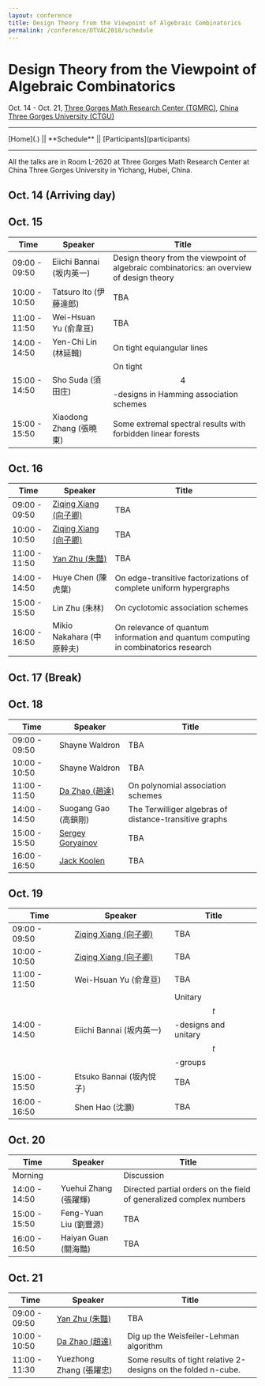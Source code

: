```yaml
---
layout: conference
title: Design Theory from the Viewpoint of Algebraic Combinatorics
permalink: /conference/DTVAC2018/schedule
---
```


# Design Theory from the Viewpoint of Algebraic Combinatorics

Oct. 14 - Oct. 21, [Three Gorges Math Research Center (TGMRC)](http://mathcenter.ctgu.edu.cn/), [China Three Gorges University (CTGU)](http://www.ctgu.edu.cn/)

<hr />
[Home](.) || **Schedule** || [Participants](participants)
<hr />

All the talks are in Room L-2620 at Three Gorges Math Research Center at China Three Gorges University in Yichang, Hubei, China. 

## Oct. 14 (Arriving day)

## Oct. 15

Time             | Speaker                                     | Title
---------------- | ---------------------------                 | --------------------
09:00 - 09:50    | Eiichi Bannai (坂内英一)                    | Design theory from the viewpoint of algebraic combinatorics: an overview of design theory
10:00 - 10:50    | Tatsuro Ito (伊藤達郎)                      | TBA
11:00 - 11:50    | Wei-Hsuan Yu (俞韋亘)                       | TBA
14:00 - 14:50    | Yen-Chi Lin (林延輯)                        | On tight equiangular lines
15:00 - 14:50    | Sho Suda (須田庄)                           | On tight $$4$$-designs in Hamming association schemes
15:00 - 15:50    | Xiaodong Zhang (張曉東)                     | Some extremal spectral results with forbidden linear forests

## Oct. 16

Time             | Speaker                                     | Title
---------------- | ---------------------------                 | --------------------
09:00 - 09:50    | [Ziqing Xiang (向子卿)](http://ziqing.org/) | TBA
10:00 - 10:50    | [Ziqing Xiang (向子卿)](http://ziqing.org/) | TBA
11:00 - 11:50    | [Yan Zhu (朱豔)](http://yanzhu.org/)        | TBA
14:00 - 14:50    | Huye Chen (陳虎葉)                          | On edge-transitive factorizations of complete uniform hypergraphs
15:00 - 15:50    | Lin Zhu (朱林)                              | On cyclotomic association schemes
16:00 - 16:50    | Mikio Nakahara (中原幹夫)                   | On relevance of quantum information and quantum computing in combinatorics research

## Oct. 17 (Break)

## Oct. 18

Time             | Speaker                                                                               | Title
---------------- | ---------------------------                                                           | --------------------
09:00 - 09:50    | Shayne Waldron                                                                        | TBA
10:00 - 10:50    | Shayne Waldron                                                                        | TBA
11:00 - 11:50    | [Da Zhao (趙達)](http://zhaoda.org/)                                                  | On polynomial association schemes
14:00 - 14:50    | Suogang Gao (高鎖剛)                                                                  | The Terwilliger algebras of distance-transitive graphs
15:00 - 15:50    | [Sergey Goryainov](http://www.math.sjtu.edu.cn/faculty/postdocs/Goryainov/index.html) | TBA
16:00 - 16:50    | [Jack Koolen](http://staff.ustc.edu.cn/~koolen/)                                      | TBA

## Oct. 19

Time             | Speaker                                     | Title
---------------- | ---------------------------                 | --------------------
09:00 - 09:50    | [Ziqing Xiang (向子卿)](http://ziqing.org/) | TBA
10:00 - 10:50    | [Ziqing Xiang (向子卿)](http://ziqing.org/) | TBA
11:00 - 11:50    | Wei-Hsuan Yu (俞韋亘)                       | TBA
14:00 - 14:50    | Eiichi Bannai (坂内英一)                    | Unitary $$t$$-designs and unitary $$t$$-groups
15:00 - 15:50    | Etsuko Bannai (坂內悅子)                    | TBA
16:00 - 16:50    | Shen Hao (沈灝)                             | TBA

## Oct. 20

Time             | Speaker                                     | Title
---------------- | ---------------------------                 | --------------------
Morning          |                                             | Discussion
14:00 - 14:50    | Yuehui Zhang (張躍輝)                       | Directed partial orders on the field of generalized complex numbers
15:00 - 15:50    | Feng-Yuan Liu (劉豐源)                      | TBA
16:00 - 16:50    | Haiyan Guan (關海豔)                        | TBA

## Oct. 21

Time             | Speaker                                     | Title
---------------- | ---------------------------                 | --------------------
09:00 - 09:50    | [Yan Zhu (朱豔)](http://yanzhu.org/)        | TBA
10:00 - 10:50    | [Da Zhao (趙達)](http://zhaoda.org/)        | Dig up the Weisfeiler-Lehman algorithm
11:00 - 11:30    | Yuezhong Zhang (張躍忠)                     | Some results of tight relative 2-designs on the folded n-cube.
